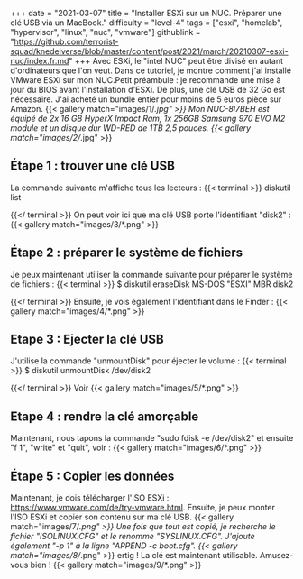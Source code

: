 +++
date = "2021-03-07"
title = "Installer ESXi sur un NUC. Préparer une clé USB via un MacBook."
difficulty = "level-4"
tags = ["esxi", "homelab", "hypervisor", "linux", "nuc", "vmware"]
githublink = "https://github.com/terrorist-squad/knedelverse/blob/master/content/post/2021/march/20210307-esxi-nuc/index.fr.md"
+++
Avec ESXi, le "intel NUC" peut être divisé en autant d'ordinateurs que l'on veut. Dans ce tutoriel, je montre comment j'ai installé VMware ESXi sur mon NUC.Petit préambule : je recommande une mise à jour du BIOS avant l'installation d'ESXi. De plus, une clé USB de 32 Go est nécessaire. J'ai acheté un bundle entier pour moins de 5 euros pièce sur Amazon.
{{< gallery match="images/1/*.jpg" >}}
Mon NUC-8I7BEH est équipé de 2x 16 GB HyperX Impact Ram, 1x 256GB Samsung 970 EVO M2 module et un disque dur WD-RED de 1TB 2,5 pouces.
{{< gallery match="images/2/*.jpg" >}}

## Étape 1 : trouver une clé USB
La commande suivante m'affiche tous les lecteurs :
{{< terminal >}}
diskutil list

{{</ terminal >}}
On peut voir ici que ma clé USB porte l'identifiant "disk2" :
{{< gallery match="images/3/*.png" >}}

## Étape 2 : préparer le système de fichiers
Je peux maintenant utiliser la commande suivante pour préparer le système de fichiers :
{{< terminal >}}
$ diskutil eraseDisk MS-DOS "ESXI" MBR disk2

{{</ terminal >}}
Ensuite, je vois également l'identifiant dans le Finder :
{{< gallery match="images/4/*.png" >}}

## Etape 3 : Ejecter la clé USB
J'utilise la commande "unmountDisk" pour éjecter le volume :
{{< terminal >}}
$ diskutil unmountDisk /dev/disk2

{{</ terminal >}}
Voir
{{< gallery match="images/5/*.png" >}}

## Etape 4 : rendre la clé amorçable
Maintenant, nous tapons la commande "sudo fdisk -e /dev/disk2" et ensuite "f 1", "write" et "quit", voir :
{{< gallery match="images/6/*.png" >}}

## Étape 5 : Copier les données
Maintenant, je dois télécharger l'ISO ESXi : https://www.vmware.com/de/try-vmware.html. Ensuite, je peux monter l'ISO ESXi et copier son contenu sur ma clé USB.
{{< gallery match="images/7/*.png" >}}
Une fois que tout est copié, je recherche le fichier "ISOLINUX.CFG" et le renomme "SYSLINUX.CFG". J'ajoute également "-p 1" à la ligne "APPEND -c boot.cfg".
{{< gallery match="images/8/*.png" >}}
ertig ! La clé est maintenant utilisable. Amusez-vous bien !
{{< gallery match="images/9/*.png" >}}
